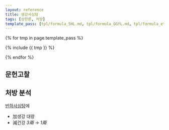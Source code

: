 ```yaml
---
layout: reference
title: 생강사심탕
tags: [상한론, 처방]
template_pass: [tpl/formula_SHL.md, tpl/formula_GGYL.md, tpl/formula_etc.md]
---
```



{% for tmp in page.template_pass %}

{% include {{ tmp }} %}

{% endfor %}

## 문헌고찰



## 처방 분석

[반하사심탕]({{site.formulaurl}}/반하사심탕)에
* 加생강 대량
* 減건강 _3兩 → 1兩_
